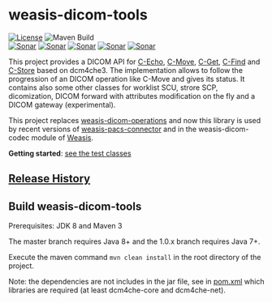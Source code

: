 # weasis-dicom-tools #

[![License](https://img.shields.io/badge/License-EPL%202.0-blue.svg)](https://opensource.org/licenses/EPL-2.0) ![Maven Build](https://github.com/nroduit/weasis-dicom-tools/workflows/Build/badge.svg)  
[![Sonar](https://sonarcloud.io/api/project_badges/measure?project=weasis-dicom-tools&metric=ncloc)](https://sonarcloud.io/component_measures?id=weasis-dicom-tools) [![Sonar](https://sonarcloud.io/api/project_badges/measure?project=weasis-dicom-tools&metric=reliability_rating)](https://sonarcloud.io/component_measures?id=weasis-dicom-tools) [![Sonar](https://sonarcloud.io/api/project_badges/measure?project=weasis-dicom-tools&metric=sqale_rating)](https://sonarcloud.io/component_measures?id=weasis-dicom-tools) [![Sonar](https://sonarcloud.io/api/project_badges/measure?project=weasis-dicom-tools&metric=security_rating)](https://sonarcloud.io/component_measures?id=weasis-dicom-tools) [![Sonar](https://sonarcloud.io/api/project_badges/measure?project=weasis-dicom-tools&metric=alert_status)](https://sonarcloud.io/dashboard?id=weasis-dicom-tools)   

This project provides a DICOM API for [C-Echo](src/main/java/org/weasis/dicom/op/Echo.java), [C-Move](src/main/java/org/weasis/dicom/op/CMove.java), [C-Get](src/main/java/org/weasis/dicom/op/CGet.java), [C-Find](src/main/java/org/weasis/dicom/op/CFind.java) and [C-Store](src/main/java/org/weasis/dicom/op/CStore.java) based on dcm4che3. The implementation allows to follow the progression of an DICOM operation like C-Move and gives its status. It contains also some other classes for worklist SCU, strore SCP, dicomization, DICOM forward with attributes modification on the fly and a DICOM gateway (experimental).

This project replaces [weasis-dicom-operations](https://github.com/nroduit/weasis-dicom-operations) and now this library is used by recent versions of [weasis-pacs-connector](https://github.com/nroduit/weasis-pacs-connector) and in the weasis-dicom-codec module of [Weasis](https://github.com/nroduit/Weasis).

**Getting started**: [see the test classes](https://github.com/nroduit/weasis-dicom-tools/tree/master/src/test/java/org/weasis/dicom)

## [Release History](CHANGELOG.md)

## Build weasis-dicom-tools ##

Prerequisites: JDK 8 and Maven 3

The master branch requires Java 8+ and the 1.0.x branch requires Java 7+.

Execute the maven command `mvn clean install` in the root directory of the project.

Note: the dependencies are not includes in the jar file, see in [pom.xml](pom.xml) which libraries are required (at least dcm4che-core and dcm4che-net).
